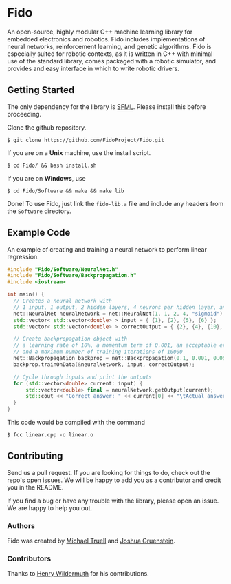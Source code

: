 # Fido

An open-source, highly modular C++ machine learning library for embedded electronics and robotics. Fido includes implementations of neural networks, reinforcement learning, and genetic algorithms. Fido is especially suited for robotic contexts, as it is written in C++ with minimal use of the standard library, comes packaged with a robotic simulator, and provides and easy interface in which to write robotic drivers.

## Getting Started

The only dependency for the library is [SFML](http://www.sfml-dev.org/learn.php). Please install this before proceeding.

Clone the github repository.
```
$ git clone https://github.com/FidoProject/Fido.git
```

If you are on a **Unix** machine, use the install script.
```
$ cd Fido/ && bash install.sh
```

If you are on **Windows**, use
```
$ cd Fido/Software && make && make lib
```

Done! To use Fido, just link the `fido-lib.a` file and include any headers from the `Software` directory.

## Example Code

An example of creating and training a neural network to perform linear regression.

```cpp
#include "Fido/Software/NeuralNet.h"
#include "Fido/Software/Backpropagation.h"
#include <iostream>

int main() {
  // Creates a neural network with
  // 1 input, 1 output, 2 hidden layers, 4 neurons per hidden layer, and a sigmoid activation function.
  net::NeuralNet neuralNetwork = net::NeuralNet(1, 1, 2, 4, "sigmoid");
  std::vector< std::vector<double> > input = { {1}, {2}, {5}, {6} };
  std::vector< std::vector<double> > correctOutput = { {2}, {4}, {10}, {12} };

  // Create backpropagation object with
  // a learning rate of 10%, a momentum term of 0.001, an acceptable error level of 5%,
  // and a maximum number of training iterations of 10000
  net::Backpropagation backprop = net::Backpropagation(0.1, 0.001, 0.05, 10000);
  backprop.trainOnData(&neuralNetwork, input, correctOutput);

  // Cycle through inputs and print the outputs
  for (std::vector<double> current: input) {
      std::vector<double> final = neuralNetwork.getOutput(current);
      std::cout << "Correct answer: " << current[0] << "\tActual answer:" << final[0] << std::endl;
  }
}
```
This code would be compiled with the command
```
$ fcc linear.cpp -o linear.o
```
## Contributing

Send us a pull request. If you are looking for things to do, check out the repo's open issues. We will be happy to add you as a contributor and credit you in the README.

If you find a bug or have any trouble with the library, please open an issue. We are happy to help you out.

### Authors

Fido was created by [Michael Truell](https://github.com/truell20) and [Joshua Gruenstein](https://github.com/joshuagruenstein).

### Contributors

Thanks to [Henry Wildermuth](https://github.com/FlyingGraysons) for his contributions.
